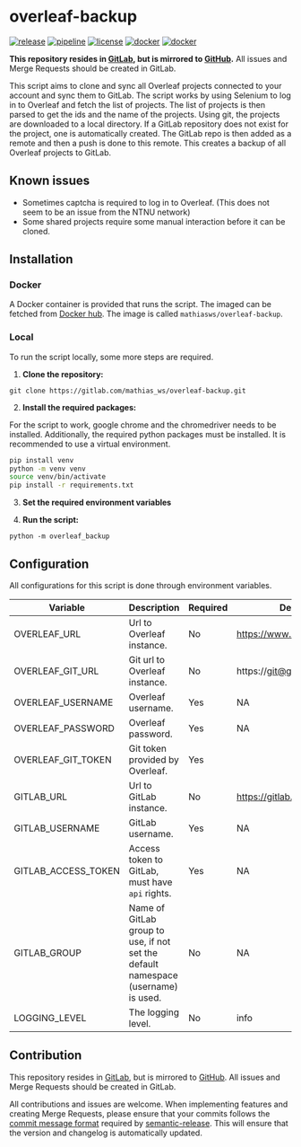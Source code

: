 # overleaf-backup

[![release](https://gitlab.com/mathias_ws/overleaf-backup/-/badges/release.svg?order_by=release_at)](https://gitlab.com/mathias_ws/overleaf-backup/-/releases)
[![pipeline](https://gitlab.com/mathias_ws/overleaf-backup/-/badges/main/pipeline.svg)](https://gitlab.com/mathias_ws/overleaf-backup/-/pipelines)
[![license](https://img.shields.io/badge/license-MIT-blue.svg)](https://gitlab.com/mathias_ws/overleaf-backup/-/blob/main/LICENSE)
[![docker](https://img.shields.io/docker/pulls/mathiasws/overleaf-backup)](https://hub.docker.com/r/mathiasws/overleaf-backup)
[![docker](https://img.shields.io/docker/image-size/mathiasws/overleaf-backup)](https://hub.docker.com/r/mathiasws/overleaf-backup)

**This repository resides in [GitLab](https://gitlab.com/mathias_ws/overleaf-backup), but is mirrored to [GitHub](https://github.com/mathias-ws/overleaf-backup).**
All issues and Merge Requests should be created in GitLab.

This script aims to clone and sync all Overleaf projects connected to your account and sync them to GitLab.
The script works by using Selenium to log in to Overleaf and fetch the list of projects. The list of
projects is then parsed to get the ids and the name of the projects. Using git, the projects
are downloaded to a local directory. If a GitLab repository does not exist for the project,
one is automatically created. The GitLab repo is then added as a remote and then a push is done to this remote.
This creates a backup of all Overleaf projects to GitLab.

## Known issues

- Sometimes captcha is required to log in to Overleaf. (This does not seem to be an issue from the NTNU network)
- Some shared projects require some manual interaction before it can be cloned.

## Installation

### Docker

A Docker container is provided that runs the script. The imaged can be fetched from [Docker hub](https://hub.docker.com/repository/docker/mathiasws/overleaf-backup).
The image is called `mathiasws/overleaf-backup`.

### Local

To run the script locally, some more steps are required.

1. **Clone the repository:**

`git clone https://gitlab.com/mathias_ws/overleaf-backup.git`

2. **Install the required packages:**

For the script to work, google chrome and the chromedriver needs to be installed.
Additionally, the required python packages must be installed. It is recommended to use a virtual environment.

```bash
pip install venv
python -m venv venv
source venv/bin/activate
pip install -r requirements.txt
```

3. **Set the required environment variables**

4. **Run the script:**

`python -m overleaf_backup`

## Configuration

All configurations for this script is done through environment variables.

| Variable            | Description                                                                       | Required | Default                      |
| ------------------- | --------------------------------------------------------------------------------- | -------- | ---------------------------- |
| OVERLEAF_URL        | Url to Overleaf instance.                                                         | No       | https://www.overleaf.com     |
| OVERLEAF_GIT_URL    | Git url to Overleaf instance.                                                     | No       | https://git@git.overleaf.com |
| OVERLEAF_USERNAME   | Overleaf username.                                                                | Yes      | NA                           |
| OVERLEAF_PASSWORD   | Overleaf password.                                                                | Yes      | NA                           |
| OVERLEAF_GIT_TOKEN  | Git token provided by Overleaf.                                                   | Yes      |                              |
| GITLAB_URL          | Url to GitLab instance.                                                           | No       | https://gitlab.com           |
| GITLAB_USERNAME     | GitLab username.                                                                  | Yes      | NA                           |
| GITLAB_ACCESS_TOKEN | Access token to GitLab, must have `api` rights.                                   | Yes      | NA                           |
| GITLAB_GROUP        | Name of GitLab group to use, if not set the default namespace (username) is used. | No       | NA                           |
| LOGGING_LEVEL       | The logging level.                                                                | No       | info                         |

## Contribution

This repository resides in [GitLab](https://gitlab.com/mathias_ws/overleaf-backup), but is mirrored to [GitHub](https://github.com/mathias-ws/overleaf-backup).
All issues and Merge Requests should be created in GitLab.

All contributions and issues are welcome.
When implementing features and creating Merge Requests, please ensure that
your commits follows the [commit message format](https://semantic-release.gitbook.io/semantic-release#commit-message-format)
required by [semantic-release](https://semantic-release.gitbook.io/semantic-release/).
This will ensure that the version and changelog is automatically updated.
